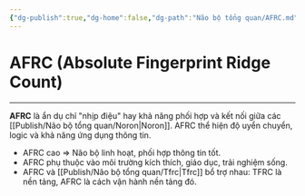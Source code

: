 ```yaml
---
{"dg-publish":true,"dg-home":false,"dg-path":"Não bộ tổng quan/AFRC.md","permalink":"/nao-bo-tong-quan/afrc/","dgPassFrontmatter":true,"noteIcon":"","updated":"2025-01-12T15:19:15.283+07:00"}
---
```


# AFRC (Absolute Fingerprint Ridge Count)
---


**AFRC** là ẩn dụ chỉ "nhịp điệu" hay khả năng phối hợp và kết nối giữa các [[Publish/Não bộ tổng quan/Noron\|Noron]]. AFRC thể hiện độ uyển chuyển, logic và khả năng ứng dụng thông tin.

- AFRC cao ⇒ Não bộ linh hoạt, phối hợp thông tin tốt.
- AFRC phụ thuộc vào môi trường kích thích, giáo dục, trải nghiệm sống.
- AFRC và [[Publish/Não bộ tổng quan/Tfrc\|Tfrc]] bổ trợ nhau: TFRC là nền tảng, AFRC là cách vận hành nền tảng đó.

